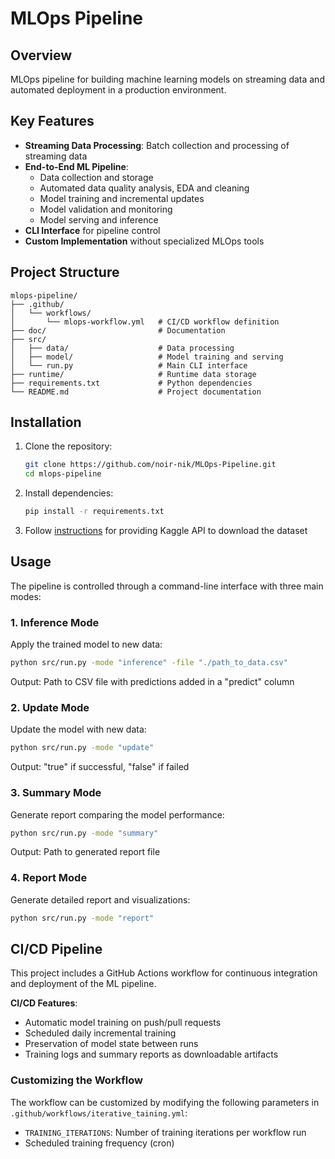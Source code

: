 # MLOps Pipeline
## Overview


MLOps pipeline for building machine learning models on streaming data and automated deployment in a production environment.

## Key Features

- **Streaming Data Processing**: Batch collection and processing of streaming data
- **End-to-End ML Pipeline**:
  - Data collection and storage
  - Automated data quality analysis, EDA and cleaning
  - Model training and incremental updates
  - Model validation and monitoring
  - Model serving and inference
- **CLI Interface** for pipeline control
- **Custom Implementation** without specialized MLOps tools

## Project Structure

```
mlops-pipeline/
├── .github/
│   └── workflows/
│       └── mlops-workflow.yml   # CI/CD workflow definition
├── doc/                         # Documentation
├── src/
│   ├── data/                    # Data processing
│   ├── model/                   # Model training and serving
│   └── run.py                   # Main CLI interface
├── runtime/                     # Runtime data storage
├── requirements.txt             # Python dependencies
└── README.md                    # Project documentation
```

## Installation

1. Clone the repository:
	```bash
	git clone https://github.com/noir-nik/MLOps-Pipeline.git
	cd mlops-pipeline
	```

2. Install dependencies:
	```bash
	pip install -r requirements.txt
	```

3. Follow [instructions](https://www.kaggle.com/docs/api#authentication) for providing Kaggle API to download the dataset

## Usage

The pipeline is controlled through a command-line interface with three main modes:

### 1. Inference Mode
Apply the trained model to new data:
```bash
python src/run.py -mode "inference" -file "./path_to_data.csv"
```
Output: Path to CSV file with predictions added in a "predict" column

### 2. Update Mode
Update the model with new data:
```bash
python src/run.py -mode "update"
```
Output: "true" if successful, "false" if failed

### 3. Summary Mode
Generate report comparing the model performance:
```bash
python src/run.py -mode "summary"
```
Output: Path to generated report file

### 4. Report Mode
Generate detailed report and visualizations:
```bash
python src/run.py -mode "report"
```

## CI/CD Pipeline

This project includes a GitHub Actions workflow for continuous integration and deployment of the ML pipeline.

**CI/CD Features**:
   - Automatic model training on push/pull requests
   - Scheduled daily incremental training
   - Preservation of model state between runs
   - Training logs and summary reports as downloadable artifacts

### Customizing the Workflow

The workflow can be customized by modifying the following parameters in `.github/workflows/iterative_taining.yml`:

- `TRAINING_ITERATIONS`: Number of training iterations per workflow run
- Scheduled training frequency (cron)